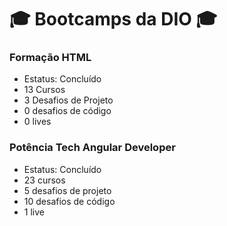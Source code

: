 # 🎓 Bootcamps da DIO 🎓

### Formação HTML
- Estatus: Concluído
- 13 Cursos
- 3 Desafios de Projeto
- 0 desafios de código
- 0 lives

### Potência Tech Angular Developer
- Estatus: Concluído
- 23 cursos
- 5 desafios de projeto
- 10 desafios de código
- 1 live

